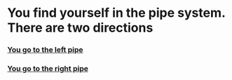 # You find yourself in the pipe system. There are two directions

### [You go to the left pipe](../ocean.md)

### [You go to the right pipe](../sewer.md)